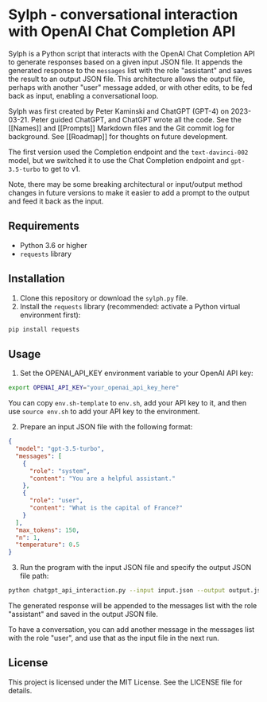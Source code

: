 # Sylph - conversational interaction with OpenAI Chat Completion API

Sylph is a Python script that interacts with the OpenAI Chat Completion API to generate responses based on a given input JSON file. It appends the generated response to the `messages` list with the role "assistant" and saves the result to an output JSON file. This architecture allows the output file, perhaps with another "user" message added, or with other edits, to be fed back as input, enabling a conversational loop.

Sylph was first created by Peter Kaminski and ChatGPT (GPT-4) on 2023-03-21. Peter guided ChatGPT, and ChatGPT wrote all the code. See the [[Names]] and [[Prompts]] Markdown files and the Git commit log for background. See [[Roadmap]] for thoughts on future development.

The first version used the Completion endpoint and the `text-davinci-002` model, but we switched it to use the Chat Completion endpoint and `gpt-3.5-turbo` to get to v1.

Note, there may be some breaking architectural or input/output method changes in future versions to make it easier to add a prompt to the output and feed it back as the input.

## Requirements

- Python 3.6 or higher
- `requests` library

## Installation

1. Clone this repository or download the `sylph.py` file.
2. Install the `requests` library (recommended: activate a Python virtual environment first):

```bash
pip install requests
```

## Usage

1. Set the OPENAI_API_KEY environment variable to your OpenAI API key:

```bash
export OPENAI_API_KEY="your_openai_api_key_here"
```

You can copy `env.sh-template` to `env.sh`, add your API key to it, and then use `source env.sh` to add your API key to the environment.

2. Prepare an input JSON file with the following format:

```json
{
  "model": "gpt-3.5-turbo",
  "messages": [
    {
      "role": "system",
      "content": "You are a helpful assistant."
    },
    {
      "role": "user",
      "content": "What is the capital of France?"
    }
  ],
  "max_tokens": 150,
  "n": 1,
  "temperature": 0.5
}
```

3. Run the program with the input JSON file and specify the output JSON file path:

```bash
python chatgpt_api_interaction.py --input input.json --output output.json
```

The generated response will be appended to the messages list with the role "assistant" and saved in the output JSON file.

To have a conversation, you can add another message in the messages list with the role "user", and use that as the input file in the next run.

## License

This project is licensed under the MIT License. See the LICENSE file for details.
